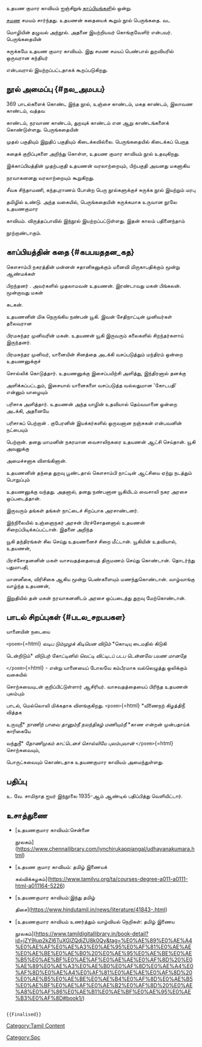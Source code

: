 உதயண குமார காவியம் ஐஞ்சிறுங் [காப்பியங்கள](காப்பியங்கள் "wikilink")ில் ஒன்று.
[சமண](சமணம் "wikilink") சமயம் சார்ந்தது. உதயணன் கதையைக் கூறும் நூல் பெருங்கதை. வட
மொழியின் தழுவல் அந்நூல். அதனை இயற்றியவர் கொங்குவேளிர் என்பவர். பெருங்கதையின்
சுருக்கமே உதயண குமார காவியம். இது சமண சமயப் பெண்பால் துறவியரில் ஒருவரான கந்தியர்
என்பவரால் இயற்றப்பட்டதாகக் கூறப்படுகிறது.

## நூல் அமைப்பு {#நல_அமபப}

369 பாடல்களைக் கொண்ட இந்த நூல், உஞ்சை காண்டம், மகத காண்டம், இலாவண காண்டம், வத்தவ
காண்டம், நரவாண காண்டம், துறவுக் காண்டம் என ஆறு காண்டங்களைக் கொண்டுள்ளது. பெருங்கதையின்
முதல் பகுதியும் இறுதிப் பகுதியும் கிடைக்கவில்லை. பெருங்கதையில் கிடைக்கப் பெறாத
கதைக் குறிப்புகளை அறிந்து கொள்ள, உதயண குமார காவியம் நூல் உதவுகிறது.
இக்காப்பியத்தின் முதற்பகுதி உதயணன் வரலாற்றையும், பிற்பகுதி அவனது மகனாகிய
நரவாகனனது வரலாற்றையும் கூறுகிறது.

சீவக சிந்தாமணி, கந்தபுராணம் போன்ற பெரு நூல்களுக்குச் சுருக்க நூல் இயற்றும் மரபு
தமிழில் உண்டு. அந்த வகையில், பெருங்கதையின் சுருக்கமாக உருவான நூலே உதயணகுமார
காவியம். விருத்தப்பாவில் இந்நூல் இயற்றப்பட்டுள்ளது. இதன் காலம் பதினைந்தாம்
நூற்றாண்டாகும்.

## காப்பியத்தின் கதை {#கபபயததன_கத}

கௌசாம்பி நகரத்தின் மன்னன் சதானிகனுக்கும் மனைவி மிருகாபதிக்கும் மூன்று ஆண்மக்கள்
பிறந்தனர் . அவர்களில் முதலாமவன் உதயணன். இரண்டாவது மகன் பிங்கலன். மூன்றாவது மகன்
கடகன்.

உதயணனின் மிக நெருங்கிய நண்பன் யூகி. இவன் சேதிநாட்டின் முனிவர்கள் தலைவரான
பிரமசுந்தர முனிவரின் மகன். உதயணன் யூகி இருவரும் கலைகளில் சிறந்தர்களாய் இருந்தனர்.

பிரமசுந்தர முனிவர், யானையின் சினத்தை அடக்கி வசப்படுத்தும் மந்திரம் ஒன்றை உதயணனுக்குச்
சொல்லிக் கொடுத்தார். உதயணனுக்கு இசைப்பயிற்சி அளித்து, இந்திரனால் தனக்கு
அளிக்கப்பட்டதும், இசையால் யானைகளை வசப்படுத்த வல்லதுமான \'கோடபதி' என்னும் யாழையும்
பரிசாக அளித்தார். உதயணன் அந்த யாழின் உதவியால் தெய்வயானை ஒன்றை அடக்கி, அதனையே
பரிசாகப் பெற்றான் . குபேரனின் இயக்கர்களில் ஒருவனான நஞ்சுகன் என்பவனின் நட்பையும்
பெற்றான். தனது மாமனின் நகரமான வைசாலிநகரை உதயணன் ஆட்சி செய்தான். யூகி அவனுக்கு
அமைச்சனாக விளங்கினான்.

உதயணனின் தந்தை துறவு பூண்டதால் கௌசாம்பி நாட்டின் ஆட்சியை ஏற்று நடத்தும் பொறுப்பும்
உதயணனுக்கு வந்தது. அதனால், தனது நண்பனான யூகியிடம் வைசாலி நகர அரசை ஒப்படைத்தான்.
இருவரும் தங்கள் தங்கள் நாட்டைச் சிறப்பாக அரசாண்டனர்.

இந்நிலையில் உஞ்ஞைநகர் அரசன் பிரச்சோதனனால் உதயணன் சிறைப்பிடிக்கப்பட்டான். இதனை அறிந்த
யூகி தந்திரங்கள் சில செய்து உதயணனைச் சிறை மீட்டான். யூகியின் உதவியால், உதயணன்,
பிரச்சோதனனின் மகள் வாசவதத்தையைத் திருமணம் செய்து கொண்டான். தொடர்ந்து பதுமாபதி,
மானனீகை, விரிசிகை ஆகிய மூன்று பெண்களையும் மணந்துகொண்டான். வாழ்வாங்கு வாழ்ந்த உதயணன்,
இறுதியில் தன் மகன் நரவாகனனிடம் அரசை ஒப்படைத்து துறவு மேற்கொண்டான்.

## பாடல் சிறப்புகள் {#படல_சறபபகள}

யானையின் நடையை

`<poem>`{=html} *வடிப டும்முழக் கிடியென விடும்* *கொடியு டைமதில் கிடுகி
டென்றிடும்* *விடுபற் கோட்டினில் வெட்டி விட்டிடப்* *படப டென்னவே பயண மானதே*
`</poem>`{=html} - என்று யானையைப் போலவே கம்பீரமாக வல்லெழுத்து ஒலிக்கும் வகையில்
சொற்சுவையுடன் குறிப்பிட்டுள்ளார் ஆசிரியர். வாசவதத்தையைப் பிரிந்த உதயணன் புலம்பும்
பாடல், மெல்லொலி மிக்கதாக விளங்குகிறது. `<poem>`{=html} *வீணைநற் கிழத்திநீ வித்தக
உருவுநீ* *நாணிற் பாவை தானும்நீ நலந்திகழ் மணியும்நீ* *காண என்றன் முன்பதாய்க் காரிகையே
வந்துநீ* *தோணிமுகம் காட்டெனச் சொல்லியே புலம்புவான்* `</poem>`{=html} சொற்சுவையும்,
பொருட்சுவையும் கொண்டதாக உதயணகுமார காவியம் அமைந்துள்ளது.

## பதிப்பு

உ. வே. சாமிநாத ஐயர் இந்நூலை 1935-ஆம் ஆண்டில் பதிப்பித்து வெளியிட்டார்.

## உசாத்துணை

-   [உதயணகுமார காவியம்:சென்னை
    நூலகம்](https://www.chennailibrary.com/iynchirukappiangal/udhayanakumara.html)
-   [உதயண குமார காவியம்: தமிழ் இணையக்
    கல்விக்கழகம்](https://www.tamilvu.org/ta/courses-degree-a011-a0111-html-a011164-5226)
-   [உதயணகுமார காவியம்:இந்து தமிழ்
    திசை](https://www.hindutamil.in/news/literature/41843-.html)
-   [உதயணகுமார காவியம் உணர்த்தும் வாழ்வியல் நெறிகள்: தமிழ் இணைய
    நூலகம்](https://www.tamildigitallibrary.in/book-detail?id=jZY9lup2kZl6TuXGlZQdjZU8k0Qy&tag=%E0%AE%89%E0%AE%A4%E0%AE%AF%E0%AE%A3%E0%AE%95%E0%AF%81%E0%AE%AE%E0%AE%BE%E0%AE%B0%20%E0%AE%95%E0%AE%BE%E0%AE%B5%E0%AE%BF%E0%AE%AF%E0%AE%AE%E0%AF%8D%20%E0%AE%89%E0%AE%A3%E0%AE%B0%E0%AF%8D%E0%AE%A4%E0%AF%8D%E0%AE%A4%E0%AF%81%E0%AE%AE%E0%AF%8D%20%E0%AE%B5%E0%AE%BE%E0%AE%B4%E0%AF%8D%E0%AE%B5%E0%AE%BF%E0%AE%AF%E0%AE%B2%E0%AF%8D%20%E0%AE%A8%E0%AF%86%E0%AE%B1%E0%AE%BF%E0%AE%95%E0%AE%B3%E0%AF%8D#book1/)

```{=mediawiki}
{{Finalised}}
```
[Category:Tamil Content](Category:Tamil_Content "wikilink")
[Category:Spc](Category:Spc "wikilink")
